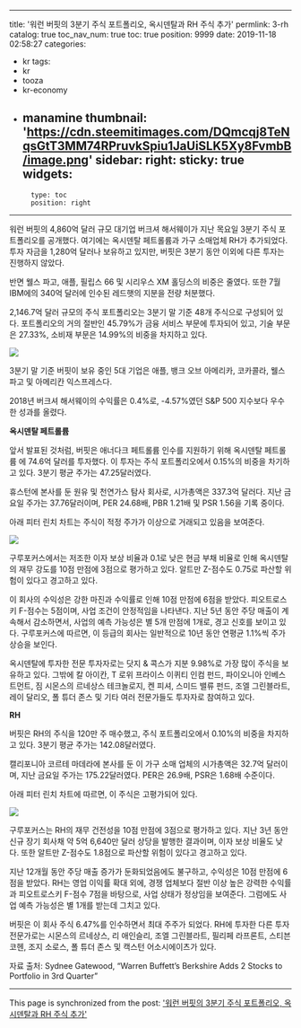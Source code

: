 
---
title: '워런 버핏의 3분기 주식 포트폴리오, 옥시덴탈과 RH 주식 추가'
permlink: 3-rh
catalog: true
toc_nav_num: true
toc: true
position: 9999
date: 2019-11-18 02:58:27
categories:
- kr
tags:
- kr
- tooza
- kr-economy
- manamine
thumbnail: 'https://cdn.steemitimages.com/DQmcqj8TeNqsGtT3MM74RPruvkSpiu1JaUiSLK5Xy8FvmbB/image.png'
sidebar:
    right:
        sticky: true
widgets:
    -
        type: toc
        position: right
---


워런 버핏의 4,860억 달러 규모 대기업 버크셔 해서웨이가 지난 목요일 3분기 주식 포트폴리오를 공개했다. 여기에는 옥시덴탈 페트롤륨과 가구 소매업체 RH가 추가되었다. 투자 자금을 1,280억 달러나 보유하고 있지만, 버핏은 3분기 동안 이외에 다른 투자는 진행하지 않았다.  

반면 웰스 파고, 애플, 필립스 66 및 시리우스 XM 홀딩스의 비중은 줄였다. 또한 7월 IBM에의 340억 달러에 인수된 레드햇의 지분을 전량 처분했다.  

2,146.7억 달러 규모의 주식 포트폴리오는 3분기 말 기준 48개 주식으로 구성되어 있다. 포트폴리오의 거의 절반인 45.79%가 금융 서비스 부문에 투자되어 있고, 기술 부문은 27.33%, 소비재 부문은 14.99%의 비중을 차지하고 있다. 

![](https://cdn.steemitimages.com/DQmcqj8TeNqsGtT3MM74RPruvkSpiu1JaUiSLK5Xy8FvmbB/image.png)

3분기 말 기준 버핏이 보유 중인 5대 기업은 애플, 뱅크 오브 아메리카, 코카콜라, 웰스 파고 및 아메리칸 익스프레스다.  

2018년 버크셔 해서웨이의 수익률은 0.4%로, -4.57%였던 S&P 500 지수보다 우수한 성과를 올렸다.  

**옥시덴탈 페트롤륨**

앞서 발표된 것처럼, 버핏은 애너다크 페트롤륨 인수를 지원하기 위해 옥시덴탈 페트롤륨 에 74.6억 달러를 투자했다. 이 투자는 주식 포트폴리오에서 0.15%의 비중을 차기하고 있다. 3분기 평균 주가는 47.25달러였다.  

휴스턴에 본사를 둔 원유 및 천연가스 탐사 회사로, 시가총액은 337.3억 달러다. 지난 금요일 주가는 37.76달러이며, PER 24.68배, PBR 1.21배 및 PSR 1.56을 기록 중이다.  

아래 피터 린치 차트는 주식이 적정 주가가 이상으로 거래되고 있음을 보여준다.

![](https://cdn.steemitimages.com/DQmSiau3oVeJcpr9tJL9rBbXR4bqpRe56e9mEpkk93YXLFN/image.png)

구루포커스에서는 저조한 이자 보상 비율과 0.1로 낮은 현금 부채 비율로 인해 옥시덴탈의 재무 강도를 10점 만점에 3점으로 평가하고 있다. 알트만 Z-점수도 0.75로 파산할 위험이 있다고 경고하고 있다. 

이 회사의 수익성은 강한 마진과 수익률로 인해 10점 만점에 6점을 받았다. 피오트로스키 F-점수는 5점이며, 사업 조건이 안정적임을 나타낸다. 지난 5년 동안 주당 매출이 계속해서 감소하면서, 사업의 예측 가능성은 별 5개 만점에 1개로, 경고 신호를 보이고 있다. 구루포커스에 따르면, 이 등급의 회사는 일반적으로 10년 동안 연평균 1.1%씩 주가 상승을 보인다.  

옥시덴탈에 투자한 전문 투자자로는 닷지 & 콕스가 지분 9.98%로 가장 많이 주식을 보유하고 있다. 그밖에 칼 아이칸, T 로위 프라이스 이퀴티 인컴 펀드, 파이오니아 인베스트먼트, 짐 시몬스의 르네상스 테크놀로지, 켄 피셔, 스미드 밸류 펀드, 조엘 그린블라트, 레이 달리오, 폴 튜더 존스 및 기타 여러 전문가들도 투자자로 참여하고 있다.  

**RH** 

버핏은 RH의 주식을 120만 주 매수했고, 주식 포트폴리오에서 0.10%의 비중을 차지하고 있다. 3분기 평균 주가는 142.08달러였다.  

캘리포니아 코르테 마데라에 본사를 둔 이 가구 소매 업체의 시가총액은 32.7억 달러이며, 지난 금요일 주가는 175.22달러였다. PER은 26.9배, PSR은 1.68배 수준이다.  

아래 피터 린치 차트에 따르면, 이 주식은 고평가되어 있다.

![](https://cdn.steemitimages.com/DQmRyfAwTkiFxhBFgDSxciHhEJhJouzKswcpmZpFW1TaMza/image.png)

구루포커스는 RH의 재무 건전성을 10점 만점에 3점으로 평가하고 있다. 지난 3년 동안 신규 장기 회사채 약 5억 6,640만 달러 상당을 발행한 결과이며, 이자 보상 비율도 낮다. 또한 알트만 Z-점수도 1.8점으로 파산할 위험이 있다고 경고하고 있다. 

지난 12개월 동안 주당 매출 증가가 둔화되었음에도 불구하고, 수익성은 10점 만점에 6점을 받았다. RH는 영업 이익률 확대 외에, 경쟁 업체보다 절반 이상 높은 강력한 수익률과 피오트로스키 F-점수 7점을 바탕으로, 사업 상태가 정상임을 보여준다. 그럼에도 사업 예측 가능성은 별 1개를 받는데 그치고 있다.  

버핏은 이 회사 주식 6.47%를 인수하면서 최대 주주가 되었다. RH에 투자한 다른 투자 전문가로는 시몬스의 르네상스, 리 애인슬리, 조엘 그린블라트, 필리페 라프론트, 스티븐 코헨, 조지 소로스, 폴 튜더 존스 및 캑스턴 어소시에이츠가 있다.  

자료 출처: Sydnee Gatewood, “Warren Buffett’s Berkshire Adds 2 Stocks to Portfolio in 3rd Quarter”

- - -

This page is synchronized from the post: ['워런 버핏의 3분기 주식 포트폴리오, 옥시덴탈과 RH 주식 추가'](https://steemit.com/@pius.pius/3-rh)
